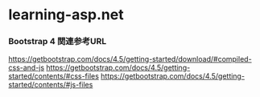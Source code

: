 # learning-asp.net

### Bootstrap 4 関連参考URL
https://getbootstrap.com/docs/4.5/getting-started/download/#compiled-css-and-js
https://getbootstrap.com/docs/4.5/getting-started/contents/#css-files
https://getbootstrap.com/docs/4.5/getting-started/contents/#js-files



